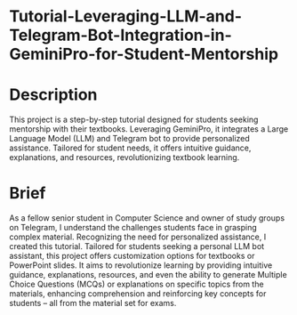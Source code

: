 # Tutorial-Leveraging-LLM-and-Telegram-Bot-Integration-in-GeminiPro-for-Student-Mentorship


# Description
This project is a step-by-step tutorial designed for students seeking mentorship with their textbooks. 
Leveraging GeminiPro, it integrates a Large Language Model (LLM) and Telegram bot to provide personalized assistance.
Tailored for student needs, it offers intuitive guidance, explanations, and resources, revolutionizing textbook learning.

# Brief
As a fellow senior student in Computer Science and owner of study groups on Telegram, I understand the challenges students face in grasping complex material.
Recognizing the need for personalized assistance, I created this tutorial.
Tailored for students seeking a personal LLM bot assistant, this project offers customization options for textbooks or PowerPoint slides.
It aims to revolutionize learning by providing intuitive guidance, explanations, resources, and even the ability to 
generate Multiple Choice Questions (MCQs) or explanations on specific topics from the materials, enhancing comprehension and reinforcing key concepts for students
– all from the material set for exams.






